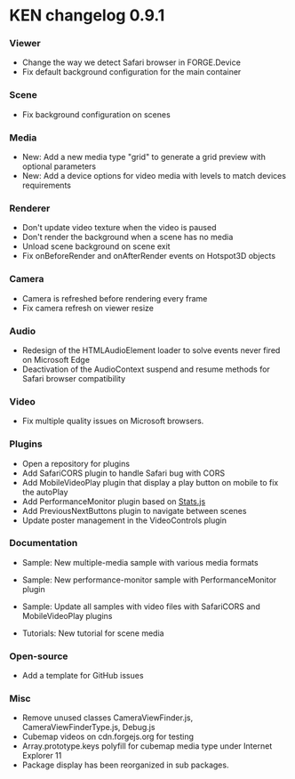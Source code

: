 # KEN changelog 0.9.1

### Viewer

- Change the way we detect Safari browser in FORGE.Device
- Fix default background configuration for the main container

### Scene

- Fix background configuration on scenes

### Media

- New: Add a new media type "grid" to generate a grid preview with optional parameters
- New: Add a device options for video media with levels to match devices requirements

### Renderer

- Don't update video texture when the video is paused
- Don't render the background when a scene has no media
- Unload scene background on scene exit
- Fix onBeforeRender and onAfterRender events on Hotspot3D objects

### Camera

- Camera is refreshed before rendering every frame
- Fix camera refresh on viewer resize

### Audio

- Redesign of the HTMLAudioElement loader to solve events never fired on Microsoft Edge
- Deactivation of the AudioContext suspend and resume methods for Safari browser compatibility

### Video

- Fix multiple quality issues on Microsoft browsers.

### Plugins

- Open a repository for plugins
- Add SafariCORS plugin to handle Safari bug with CORS
- Add MobileVideoPlay plugin that display a play button on mobile to fix the autoPlay
- Add PerformanceMonitor plugin based on [Stats.js](https://github.com/mrdoob/stats.js/)
- Add PreviousNextButtons plugin to navigate between scenes
- Update poster management in the VideoControls plugin

### Documentation

- Sample: New multiple-media sample with various media formats
- Sample: New performance-monitor sample with PerformanceMonitor plugin
- Sample: Update all samples with video files with SafariCORS and MobileVideoPlay plugins

- Tutorials: New tutorial for scene media

### Open-source

- Add a template for GitHub issues

### Misc

- Remove unused classes CameraViewFinder.js, CameraViewFinderType.js, Debug.js
- Cubemap videos on cdn.forgejs.org for testing
- Array.prototype.keys polyfill for cubemap media type under Internet Explorer 11
- Package display has been reorganized in sub packages.
